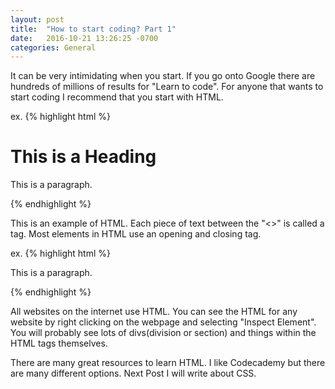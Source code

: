 ```yaml
---
layout: post
title:  "How to start coding? Part 1"
date:   2016-10-21 13:26:25 -0700
categories: General
---
```

It can be very intimidating when you start.  If you go onto Google there are hundreds of millions of results for "Learn to code".  For anyone that wants to start coding I recommend that you start with HTML.

ex.
{% highlight html %}
<!DOCTYPE html>
<html>
<head>
<title>Page Title</title>
</head>
<body>

<h1>This is a Heading</h1>
<p>This is a paragraph.</p>

</body>
</html>
{% endhighlight %}

This is an example of HTML.  Each piece of text between the "<>" is called a tag.  Most elements in HTML use an opening and closing tag.  

ex.
{% highlight html %}
<p>This is a paragraph.</p>
{% endhighlight %}

All websites on the internet use HTML.  You can see the HTML for any website by right clicking on the webpage and selecting "Inspect Element".  You will probably see lots of divs(division or section) and things within the HTML tags themselves.  

There are many great resources to learn HTML.  I like Codecademy but there are many different options.  Next Post I will write about CSS.
